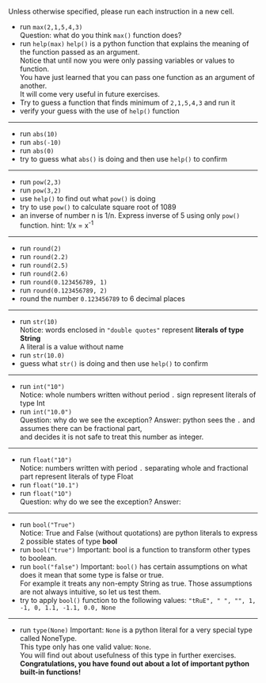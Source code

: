 Unless otherwise specified, please run each instruction in a new cell.  
* run `max(2,1,5,4,3)`  
Question: what do you think `max()` function does?
* run `help(max)`
  `help()` is a python function that explains the meaning of the function passed as an argument.  
  Notice that until now you were only passing variables or values to function.  
  You have just learned that you can pass one function as an argument of another.  
  It will come very useful in future exercises.
* Try to guess a function that finds minimum of `2,1,5,4,3` and run it
* verify your guess with the use of `help()` function
---
* run `abs(10)`
* run `abs(-10)`
* run `abs(0)`
* try to guess what `abs()` is doing and then use `help()` to confirm
---
* run `pow(2,3)`
* run `pow(3,2)`
* use `help()` to find out what `pow()` is doing
* try to use `pow()` to calculate square root of 1089
* an inverse of number n is 1/n. Express inverse of 5 using only `pow()` function. 
  hint: 1/x = x<sup>-1</sup>
---
* run `round(2)`
* run `round(2.2)`
* run `round(2.5)`
* run `round(2.6)`
* run `round(0.123456789, 1)`
* run `round(0.123456789, 2)`
* round the number `0.123456789` to 6 decimal places
---
* run `str(10)`  
  Notice: words enclosed in `"double quotes"` represent **literals of type String**  
  A literal is a value without name
* run `str(10.0)`
* guess what `str()` is doing and then use `help()` to confirm
---
* run `int("10")`  
  Notice: whole numbers written without period `.` sign represent literals of type Int
* run `int("10.0")`  
  Question: why do we see the exception?
  Answer: python sees the `.` and assumes there can be fractional part,  
  and decides it is not safe to treat this number as integer.
---
* run `float("10")`  
  Notice: numbers written with period `.` separating whole and fractional part represent literals of type Float
* run `float("10.1")`
* run `float("1O")`  
  Question: why do we see the exception?
  Answer:
---
* run `bool("True")`  
  Notice: True and False (without quotations) are python literals to express 2 possible states of type **bool**
* run `bool("true")`
  Important: bool is a function to transform other types to boolean.  
* run `bool("false")`
  Important: `bool()` has certain assumptions on what does it mean that some type is false or true.  
  For example it treats any non-empty String as true.
  Those assumptions are not always intuitive, so let us test them.
* try to apply `bool()` function to the following values: `"tRuE", " ", "", 1, -1, 0, 1.1, -1.1, 0.0, None`
---
* run `type(None)`
  Important: `None` is a python literal for a very special type called NoneType.  
  This type only has one valid value: `None`.  
  You will find out about usefulness of this type in further exercises.  
**Congratulations, you have found out about a lot of important python built-in functions!**
